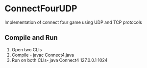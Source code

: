 # ConnectFourUDP
Implementation of connect four game using UDP and TCP protocols


## Compile and Run
1. Open two CLIs
2. Compile - javac Connect4.java
3. Run on both CLIs- java Connect4 127.0.0.1 1024